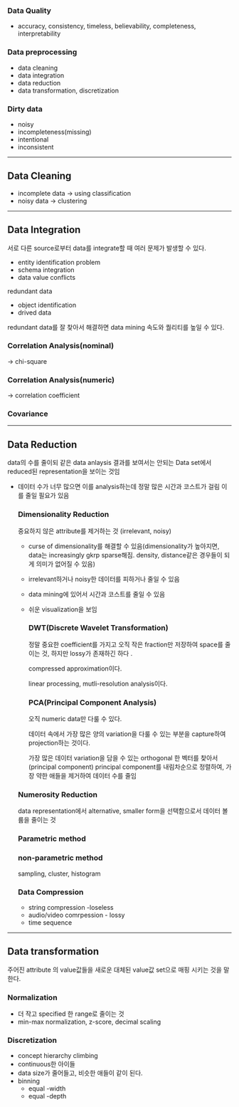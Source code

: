 ### Data Quality

- accuracy, consistency, timeless, believability, completeness, interpretability

### Data preprocessing

- data cleaning
- data integration
- data reduction
- data transformation, discretization

### Dirty data

- noisy
- incompleteness(missing)
- intentional
- inconsistent

---

## Data Cleaning

- incomplete data → using classification
- noisy data → clustering

---

## Data Integration

서로 다른 source로부터 data를 integrate할 때 여러 문제가 발생할 수 있다.

- entity identification problem
- schema integration
- data value conflicts

redundant data

- object identification
- drived data

redundant data를 잘 찾아서 해결하면 data mining 속도와 퀄리티를 높일 수 있다.

### Correlation Analysis(nominal)

→ chi-square

### Correlation Analysis(numeric)

→ correlation coefficient

### Covariance

---

## Data Reduction

data의 수를 줄이되 같은 data anlaysis 결과를 보여서는 안되는 Data set에서 reduced된 representation을 보이는 것임

- 데이터 수가 너무 많으면 이를 analysis하는데 정말 많은 시간과 코스트가 걸림 이를 줄일 필요가 있음

    ### Dimensionality Reduction

    중요하지 않은 attribute를 제거하는 것 (irrelevant, noisy)

    - curse of dimensionality를 해결할 수 있음(dimensionality가 높아지면, data는 increasingly gkrp sparse해짐. density, distance같은 경우들이 되게 의미가 없어질 수 있음)
    - irrelevant하거나 noisy한 데이터를 피하거나 줄일 수 있음
    - data mining에 있어서 시간과 코스트를 줄일 수 있음
    - 쉬운 visualization을 보임

        ### DWT(Discrete Wavelet Transformation)

        정말 중요한 coefficient를 가지고 오직 작은 fraction만 저장하여 space를 줄이는 것, 하지만 lossy가 존재하긴 하다 .

        compressed approximation이다. 

        linear processing, mutli-resolution analysis이다. 

        ### PCA(Principal Component Analysis)

        오직 numeric data만 다룰 수 있다.

        데이터 속에서 가장 많은 양의 variation을 다룰 수 있는 부분을 capture하여 projection하는 것이다. 

        가장 많은 데이터 variation을 담을 수 있는 orthogonal 한 벡터를 찾아서(principal component) principal component를 내림차순으로 정렬하여, 가장 약한 애들을 제거하여 데이터 수를 줄임

    ### Numerosity Reduction

    data representation에서 alternative, smaller form을 선택함으로서 데이터 볼륨을 줄이는 것

    ### Parametric method

    ### non-parametric method

    sampling, cluster, histogram

    ### Data Compression

    - string compression -loseless
    - audio/video comrpession - lossy
    - time sequence

---

## Data transformation

주어진 attribute 의 value값들을 새로운 대체된 value값 set으로 매핑 시키는 것을 말한다. 

### Normalization

- 더 작고 specified 한 range로 줄이는 것
- min-max normalization, z-score, decimal scaling

### Discretization

- concept hierarchy climbing
- continuous한 아이들
- data size가 줄어들고, 비슷한 애들이 같이 된다.
- binning
    - equal -width
    - equal -depth
   
